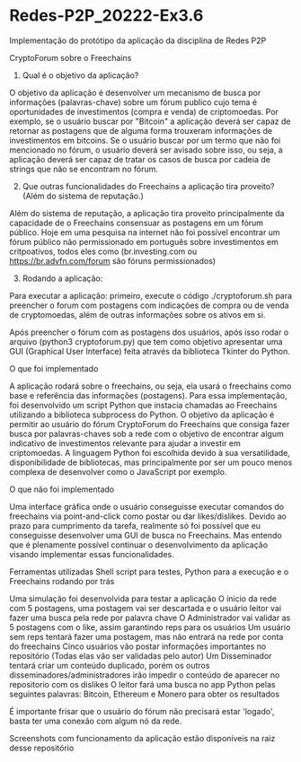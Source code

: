 # Redes-P2P_20222-Ex3.6
Implementação do protótipo da aplicação da disciplina de Redes P2P

CryptoForum sobre o Freechains

1. Qual é o objetivo da aplicação?

O objetivo da aplicação é desenvolver um mecanismo de busca por informações (palavras-chave) sobre um fórum publico cujo tema é oportunidades de investimentos (compra e venda) de criptomoedas. Por exemplo, se o usuário buscar por "Bitcoin" a aplicação deverá ser capaz de retornar as postagens que de alguma forma trouxeram informações de investimentos em bitcoins. Se o usuário buscar por um termo que não foi mencionado no fórum, o usuário deverá ser avisado sobre isso, ou seja, a aplicação deverá ser capaz de tratar os casos de busca por cadeia de strings que não se encontram no fórum. 

2. Que outras funcionalidades do Freechains a aplicação tira proveito? (Além do sistema de reputação.)

Além do sistema de reputação, a aplicação tira proveito principalmente da capacidade de o Freechains consensuar as postagens em um fórum público. Hoje em uma pesquisa na internet não foi possível encontrar um fórum público não permissionado em português sobre investimentos em critpoativos, todos eles como (br.investing.com ou https://br.advfn.com/forum são fóruns permissionados)

3. Rodando a aplicação:

Para executar a aplicação: primeiro, execute o código ./cryptoforum.sh para preencher o forum com postagens com indicações de compra ou de venda de cryptomoedas, além de outras informações sobre os ativos em si.

Após preencher o fórum com as postagens dos usuários, após isso rodar o arquivo (python3 cryptoforum.py) que tem como objetivo apresentar uma GUI (Graphical User Interface) feita através da biblioteca Tkinter do Python.

O que foi implementado

A aplicação rodará sobre o freechains, ou seja, ela usará o freechains como base e referência das informações (postagens). Para essa implementação, foi desenvolvido um script Python que instacia chamadas ao Freechains utilizando a biblioteca subprocess do Python. O objetivo da aplicação é permitir ao usuário do fórum CryptoForum do Freechains que consiga fazer busca por palavras-chaves sob a rede com o objetivo de encontrar algum indicativo de investimentos relevante para ajudar a investir em criptomoedas. A linguagem Python foi escolhida devido à sua versatilidade, disponibilidade de bibliotecas, mas principalmente por ser um pouco menos complexa de desenvolver como o JavaScript por exemplo.

O que não foi implementado

Uma interface gráfica onde o usuário conseguisse executar comandos do freechains via point-and-click como postar ou dar likes/dislikes. Devido ao prazo para cumprimento da tarefa, realmente só foi possível que eu conseguisse desenvolver uma GUI de busca no Freechains. Mas entendo que é plenamente possível continuar o desenvolvimento da aplicação visando implementar essas funcionalidades.

Ferramentas utilizadas
Shell script para testes, Python para a execução e o Freechains rodando por trás

Uma simulação foi desenvolvida para testar a aplicação
O ínicio da rede com 5 postagens, uma postagem vai ser descartada e o usuário leitor vai fazer uma busca pela rede por palavra chave
O Administrador vai validar as 5 postagens com o like, assim garantindo reps para os usuários
Um usuário sem reps tentará fazer uma postagem, mas não entrará na rede por conta do freechains
Cinco usuários vão postar informações importantes no repositório (Todas elas vão ser validadas pelo autor)
Um Disseminador tentará criar um conteúdo duplicado, porém os outros disseminadores/administradores irão impedir o conteúdo de aparecer no repositorio com os dislikes
O leitor fará uma busca no app Python pelas seguintes palavras: Bitcoin, Ethereum e Monero para obter os resultados

É importante frisar que o usuário do fórum não precisará estar 'logado', basta ter uma conexão com algum nó da rede.

Screenshots com funcionamento da aplicação estão disponíveis na raiz desse repositório
